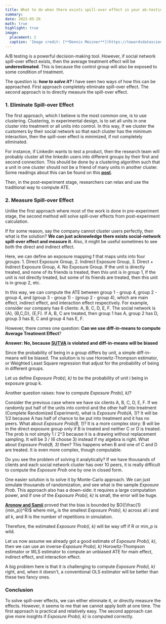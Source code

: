 ```yaml
---
title: What to do when there exists spill-over effect in your ab-testing?
summary: 
date: 2022-05-26
math: true
highlight: true
image:
  placement: 2
  caption: 'Image credit: [**Dennis Meisner**](https://towardsdatascience.com/ab-testing-challenges-in-social-networks-e67611c92916)'
---
```

A/B testing is a powerful decision-making tool. However, if social network spill-over effect exists, then the average treatment effect will be **underestimated**. This is because the control group will also be exposed to some condition of treatment.

The question is: ***how to solve it?*** I have seen two ways of how this can be approached. First approach completely eliminate spill-over effect. The second approach is to directly measure the spill-over effect.

### 1. Eliminate Spill-over Effect

The first approach, which I believe is the most common one, is to use clustering. Clustering, in experimental design, is to set all units in one cluster into treatment or all units into control. In this way, if we cluster the customers by their social network so that each cluster has the minimum interaction, then the spill-over effect is minimized, if not completely eliminated.

For instance, if Linkedin wants to test a product, then the research team will probably cluster all the linkedin users into different groups by their first and second connection. This should be done by a clustering algorithm such that a unit in one cluster should not be a friend of many units in another cluster. Some readings about this can be found on this [**post**](https://towardsdatascience.com/ab-testing-challenges-in-social-networks-e67611c92916).

Then, in the post-experiment stage, researchers can relax and use the traditional way to compute ATE.

### 2. Measure Spill-over Effect

Unlike the first approach where most of the work is done in pre-experiment stage, the second method will solve spill-over effects from post-experiment calculation.

If for some reason, say the company cannot cluster users perfectly, then what is the solution? **We can just acknowledge there exists social-network spill-over effect and measure it**. Also, it might be useful sometimes to see both the direct and indirect effect.

Here, we can define an exposure mapping f that maps units into four groups: 1. Direct Exposure Group, 2. Indirect Exposure Group, 3. Direct + Indirect Exposure Group, 4. No Exposure Group. If the unit is directly treated, and none of its friends is treated, then this unit is in group 1, If the unit is not directly treated, but some of its friends are treated, then this unit is in group 2, etc.

In this way, we can compute the ATE between group 1 - group 4, group 2 - group 4, and (group 3 - group 1) - (group 2 - group 4), which are main effect, indirect effect, and interaction effect respectively. For example, consider our company has 6 clients: A, B, C, D, E, F. The social network is {A}, {B,C,D}, {E,F}. If A, B, C are treated, then group 1 has A, group 2 has D, group 3 has B, C and group 4 has E, F.

However, there comes one question: **Can we use diff-in-means to compute Average Treatment Effect**?

**Answer: No, because [**SUTVA**](https://blogs.iq.harvard.edu/violations_of_s) is violated and diff-in-means will be biased**

Since the probability of being in a group differs by unit, a simple diff-in-means will be biased. The solution is to use Horowitz-Thompson estimator, or Weighted Least Square regression that adjust for the probability of being in different groups.

Let us define *Exposure Prob(i, k)* to be the probability of unit i being in exposure group k. 

Another question raises: how to compute *Exposure Prob(i, k)*?

Consider the previous case where we have six clients A, B, C, D, E, F. If we randomly put half of the units into control and the other half into treatment (Complete Randomized Experiment), what is *Exposure Prob(A, 1)*? It will be 1/2 because A has half of chance to be put into treatment and it has no peers. What about *Exposure Prob(B, 1)*? It is a more complex story: B will be in the direct exposure group only if B is treated and neither C or D is treated. The prob is not simply 1 / 2^3 because it is a drawing without replacement sampling. It will be 3 / (6 choose 3) instead if my algebra is right. What about *Exposure Prob(B, 3)* then? This happens when B and one of C and D are treated. It is even more complex, though computable.

Do you see the problem of solving it analytically? If we have thousands of clients and each social network cluster has over 10 peers, it is really difficult to compute the *Exposure Prob* one by one in closed form.

One easier solution is to solve it by Monte-Carlo approach. We can just simulate thousands of randomization, and see what is the sample *Exposure Prob*. This approach also has a down-side: it requires a large computation power, and if one of the *Exposure Prob(i, k)* is small, the error will be huge.

[**Aronow and Samii**](https://projecteuclid.org/journals/annals-of-applied-statistics/volume-11/issue-4/Estimating-average-causal-effects-under-general-interference-with-application-to/10.1214/16-AOAS1005.full) proved that the bias is bounded by $O((\frac{1}{min_p})^R)$ where $min_p$ is the smallest *Exposure Prob(i, k)* across all i and all k, and R is the number of repetitions in simulation.

Therefore, the estimated *Exposure Prob(i, k)* will be way off if R or min_p is wild.

Let us now assume we already got a good estimate of *Exposure Prob(i, k)*, then we can use an inverse-*Exposure Prob(i, k)* Horowitz-Thompson estimator or WLS estimator to compute an unbiased ATE for main effect, indirect effect, and interaction effect.

A big problem here is that it is challenging to compute *Exposure Prob(i, k)* right, and, when it doesn't, a conventional OLS estimator will be better than these two fancy ones.

### Conclusion

To solve spill-over effects, we can either eliminate it, or directly measure the effects. However, it seems to me that we cannot apply both at one time. The first approach is practical and relatively easy. The second approach can give more insights if *Exposure Prob(i, k)* is computed correctly.
